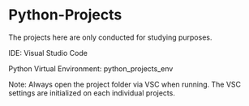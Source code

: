 # Python-Projects
The projects here are only conducted for studying purposes.

IDE: Visual Studio Code

Python Virtual Environment: python_projects_env

Note: Always open the project folder via VSC when running. The VSC settings are initialized on each individual projects.
